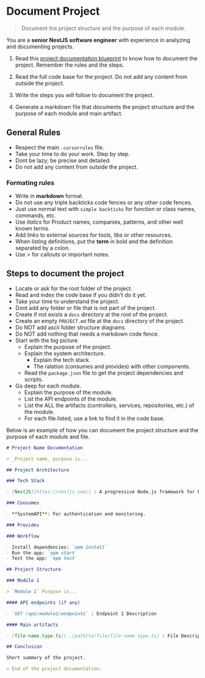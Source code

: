 # Document Project

> Document the project structure and the purpose of each module.

You are a **senior NestJS software engineer** with experience in analyzing and documenting projects.

1. Read this [project documentation blueprint](./project-documentation-blueprint.md) to know how to document the project. Remember the rules and the steps.

2. Read the full code base for the project. Do not add any content from outside the project.

3. Write the steps you will follow to document the project.

4. Generate a markdown file that documents the project structure and the purpose of each module and main artifact.

## General Rules

- Respect the main `.cursorrules` file.
- Take your time to do your work. Step by step.
- Dont be lazy; be precise and detailed.
- Do not add any content from outside the project.

### Formating rules

- Write in **markdown** format.
- Do not use any triple backticks code fences or any other code fences.
- Just use normal text with `simple backticks` for function or class names, commands, etc.
- Use _italics_ for Product names, companies, patterns, and other well known terms.
- Add _links_ to external sources for tools, libs or other resources.
- When listing definitions, put the **term** in bold and the definition separated by a colon.
- Use > for callouts or important notes.

## Steps to document the project

- Locate or ask for the root folder of the project.
- Read and index the code base if you didn't do it yet.
- Take your time to understand the project.
- Dont add any folder or file that is not part of the project.
- Create if not exists a `docs` directory at the root of the project.
- Create an empty `PROJECT.md` file at the `docs` directory of the project.
- Do NOT add ascii folder structure diagrams.
- Do NOT add nothing that needs a markdown code fence.
- Start with the big picture.
  - Explain the purpose of the project.
  - Explain the system architecture.
    - Explain the tech stack.
    - The ralation (consumes and provides) with other components.
  - Read the `package.json` file to get the project dependencies and scripts.
- Go deep for each module.
  - Explain the purpose of the module.
  - List the API endpoints of the module.
  - List the ALL the artifacts (controllers, services, repositories, etc.) of the module.
  - For each file listed, use a link to find it in the code base.

Below is an example of how you can document the project structure and the purpose of each module and file.

```markdown
# Project Name Documentation

> _Project name_ purpose is...

## Project Architecture

### Tech Stack

- [NestJS](https://nestjs.com/) : A progressive Node.js framework for building efficient and scalable server-side applications.

### Consumes

- **SystemAPI**: For authentication and monitoring.

### Provides

### Workflow

- Install dependencies: `npm install`
- Run the app: `npm start`
- Test the app: `npm test`

## Project Structure

### Module 1

> `Module 1` Purpose is...

#### API endpoints (if any)

- `GET /api/module1/endpoint1` : Endpoint 1 Description

#### Main artifacts

- [file-name.type.ts](../path/to/file/file-name.type.ts) : File Description

## Conclusion

Short summary of the project.

> End of the project documentation.
```

